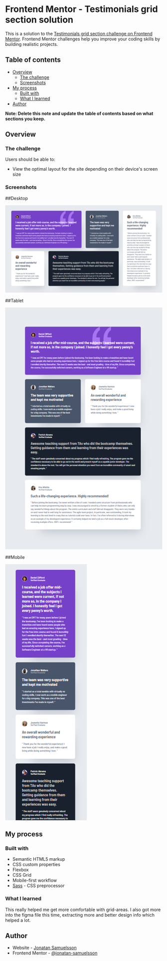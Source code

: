 # Frontend Mentor - Testimonials grid section solution

This is a solution to the [Testimonials grid section challenge on Frontend Mentor](https://www.frontendmentor.io/challenges/testimonials-grid-section-Nnw6J7Un7). Frontend Mentor challenges help you improve your coding skills by building realistic projects. 

## Table of contents

- [Overview](#overview)
  - [The challenge](#the-challenge)
  - [Screenshots](#screenshots)
- [My process](#my-process)
  - [Built with](#built-with)
  - [What I learned](#what-i-learned)
- [Author](#author)


**Note: Delete this note and update the table of contents based on what sections you keep.**

## Overview

### The challenge

Users should be able to:

- View the optimal layout for the site depending on their device's screen size

### Screenshots

##Desktop

![](images/screenshot-desktop.png)

##Tablet

![](images/screenshot-tablet.png)

##Mobile

![](images/screenshot-mobile.png)



## My process

### Built with

- Semantic HTML5 markup
- CSS custom properties
- Flexbox
- CSS Grid
- Mobile-first workflow
- [Sass](https://sass-lang.com/) - CSS preprocessor



### What I learned

This really helped me get more comfortable with grid-areas. I also got more into the figma file this time, extracting more and better design info which helped a lot.



## Author

- Website - [Jonatan Samuelsson](https://jontesamuelsson.se)
- Frontend Mentor - [@jonatan-samuelsson](https://www.frontendmentor.io/profile/jonatan-samuelsson)


